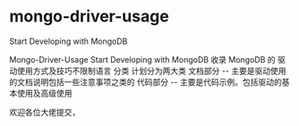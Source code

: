 # mongo-driver-usage
Start Developing with MongoDB    

Mongo-Driver-Usage
Start Developing with MongoDB
收录 MongoDB 的 驱动使用方式及技巧不限制语言 分类
计划分为两大类
文档部分 -- 主要是驱动使用的文档说明包括一些注意事项之类的
代码部分 -- 主要是代码示例。包括驱动的基本使用及高级使用

欢迎各位大佬提交，
